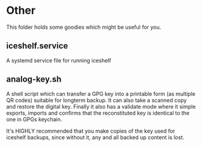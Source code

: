 # Other

This folder holds some goodies which might be useful for you.

## iceshelf.service

A systemd service file for running iceshelf

## analog-key.sh

A shell script which can transfer a GPG key into a printable form (as multiple QR codes) suitable for longterm backup. It can also take a scanned copy and restore the digital key. Finally it also has a validate mode where it simple exports, imports and confirms that the reconstituted key is identical to the one in GPGs keychain.

It's HIGHLY recommended that you make copies of the key used for iceshelf backups, since without it, any and all backed up content is lost.
